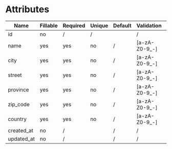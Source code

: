 # Attributes

| Name       | Fillable | Required | Unique | Default | Validation                      | Description |
|------------|----------|----------|--------|---------|---------------------------------|-------------|
| id         | no       | /        | /      |         | /                               | /           |
| name       | yes      | yes      | no     | /       | [a-zA-Z0-9_-]                   | /           |
| city       | yes      | yes      | no     | /       | [a-zA-Z0-9_-]                   | /           |
| street     | yes      | yes      | no     | /       | [a-zA-Z0-9_-]                   | /           |
| province   | yes      | yes      | no     | /       | [a-zA-Z0-9_-]                   | /           |
| zip_code   | yes      | yes      | no     | /       | [a-zA-Z0-9_-]                   | /           |
| country    | yes      | yes      | no     | /       | [a-zA-Z0-9_-]                   | /           |
| created_at | no       | /        |        | /       | /                               | /           |
| updated_at | no       | /        |        | /       | /                               | /           |